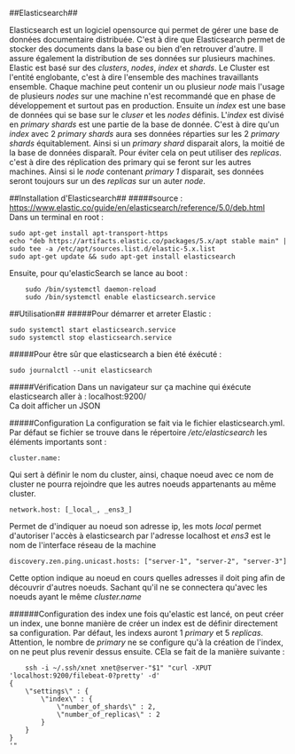 ##Elasticsearch##

Elasticsearch est un logiciel opensource qui permet de gérer une base de données documentaire distribuée. C'est à dire que Elasticsearch permet de stocker des documents dans la base ou bien d'en retrouver d'autre. Il assure également la distribution de ses données sur plusieurs machines. Elastic est basé sur des _clusters_, _nodes_, _index_ et _shards_. 
Le Cluster est l'entité englobante, c'est à dire l'ensemble des machines travaillants ensemble. Chaque machine peut contenir un ou plusieur _node_ mais l'usage de plusieurs _nodes_ sur une machine n'est recommandé que en phase de développement et surtout pas en production. 
Ensuite un _index_ est une base de données qui se base sur le _cluser_ et les _nodes_ définis.
L'_index_ est divisé en _primary shards_ est une partie de la base de donnée. C'est à dire qu'un _index_ avec 2 _primary shards_ aura ses données réparties sur les 2 _primary shards_ équitablement. Ainsi si un _primary shard_ disparait alors, la moitié de la base de données disparaît. Pour éviter cela on peut utiliser des _replicas_. c'est à dire des réplication des primary qui se feront sur les autres machines. Ainsi si le _node_ contenant _primary 1_ disparait, ses données seront toujours sur un des _replicas_ sur un auter _node_. 


##Installation d'Elasticsearch##
#####source : https://www.elastic.co/guide/en/elasticsearch/reference/5.0/deb.html  
Dans un terminal en root :  

    sudo apt-get install apt-transport-https
    echo "deb https://artifacts.elastic.co/packages/5.x/apt stable main" | sudo tee -a /etc/apt/sources.list.d/elastic-5.x.list  
    sudo apt-get update && sudo apt-get install elasticsearch  

Ensuite, pour qu'elasticSearch se lance au boot :

        sudo /bin/systemctl daemon-reload  
        sudo /bin/systemctl enable elasticsearch.service  

##Utilisation##
#####Pour démarrer et arreter Elastic :  

    sudo systemctl start elasticsearch.service  
    sudo systemctl stop elasticsearch.service  

#####Pour être sûr que elasticsearch a bien été éxécuté :  

    sudo journalctl --unit elasticsearch  


#####Vérification
Dans un navigateur sur ça machine qui éxécute elasticsearch aller à : localhost:9200/  
Ca doit afficher un JSON  


#####Configuration
La configuration se fait via le fichier elasticsearch.yml. Par défaut se fichier se trouve dans le répertoire _/etc/elasticsearch_
les éléments importants sont :
 
    cluster.name:
    
 Qui sert à définir le nom du cluster, ainsi, chaque noeud avec ce nom de cluster ne pourra rejoindre que les autres noeuds appartenants au même cluster.
 
    network.host: [_local_, _ens3_]

Permet de d'indiquer au noeud son adresse ip, les mots _local_ permet d'autoriser l'accès à elasticsearch par l'adresse localhost et _ens3_ est le nom de l'interface réseau de la machine

    discovery.zen.ping.unicast.hosts: ["server-1", "server-2", "server-3"]
    
Cette option indique au noeud en cours quelles adresses il doit ping afin de découvrir d'autres noeuds. Sachant qu'il ne se connectera qu'avec les noeuds ayant le même _cluster.name_

######Configuration des index
une fois qu'elastic est lancé, on peut créer un index, une bonne manière de créer un index est de définir directement sa configuration. Par défaut, les indexs auront 1 _primary_ et 5 _replicas_.
Attention, le nombre de _primary_ ne se configure qu'à la création de l'index, on ne peut plus revenir dessus ensuite. CEla se fait de la manière suivante :

        ssh -i ~/.ssh/xnet xnet@server-"$1" "curl -XPUT 'localhost:9200/filebeat-0?pretty' -d'
    {
        \"settings\" : {
            \"index\" : {
                \"number_of_shards\" : 2, 
                \"number_of_replicas\" : 2 
            }
        }
    }
    '" 




    











